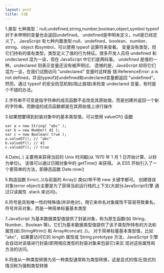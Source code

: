 ```yaml
---
layout: post
title: 小结
---
```


1.类型
七种类型：null,undefined,string,number,boolean,object,symbol
typeof 对于未申明的变量也会返回undefined。
undefined是申明未定义，null是已经定义了。
JavaScript 有七种内置类型:null、undefined、boolean、number、string、object 和symbol，可以使用 typeof 运算符来查看。 变量没有类型，但它们持有的值有类型。类型定义了值的行为特征。很多开发人员将 undefined 和 undeclared 混为一谈，但在 JavaScript 中它们是两码事。 undefined 是值的一种。undeclared 则表示变量还没有被声明过。
遗憾的是，JavaScript 却将它们混为一谈，在我们试图访问 "undeclared" 变量时这样报 错:ReferenceError: a is not defined，并且typeof对undefined和undeclared变量都返回 "undefined"。然而，通过 typeof 的安全防范机制(阻止报错)来检查 undeclared 变量，有时是个不错的办法。

2.字符串不可变是指字符串的成员函数不会改变其原始值，而是创建并返回一个新的字符串。而数组的成员函数都是在其原始值上进行操作

3.如果想要得到封装对象中的基本类型值，可以使用 valueOf() 函数

~~~
var a = new String( "abc" );
var b = new Number( 42 );
var c = new Boolean( true );
a.valueOf(); // "abc"
b.valueOf(); // 42
c.valueOf(); // true
~~~

4.Date(..) 主要用来获得当前的 Unix 时间戳(从 1970 年 1 月 1 日开始计算，以秒为单位)。 该值可以通过日期对象中的 getTime() 来获得。
从 ES5 开始引入了一个更简单的方法，即静态函数 Date.now()

5.构造函数 Error(..)(与前面的 Array() 类似)带不带 new 关键字都可。
创建错误对象(error object)主要是为了获得当前运行栈的上下文(大部分JavaScript引擎 通过只读属性 .stack 来访问)。

6.符号是具有唯一性的特殊值(并非绝对)，用它来命名对象属性不容易导致重名。符号并非对象，而是一种简单标量基本类型

7.JavaScript 为基本数据类型值提供了封装对象，称为原生函数(如 String、Number、Boolean 等)。它们为基本数据类型值提供了该子类型所特有的方法和属性(如:String#trim() 和 Array#concat(..))。
对于简单标量基本类型值，比如 "abc"，如果要访问它的 length 属性或 String.prototype 方法，JavaScript 引擎会自动对该值进行封装(即用相应类型的封装对象来包装它)来实 现对这些属性和方法的访问。

8.将值从一种类型转换为另一种类型通常称为类型转换，这是显式的情况;隐式的情况称为强制类型转换

